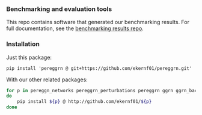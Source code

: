 ### Benchmarking and evaluation tools

This repo contains software that generated our benchmarking results. For full documentation, see the [benchmarking results repo](https://github.com/ekernf01/perturbation_benchmarking).

### Installation

Just this package:

`pip install 'pereggrn @ git+https://github.com/ekernf01/pereggrn.git'`

With our other related packages:

```bash
for p in pereggn_networks pereggrn_perturbations pereggrn ggrn ggrn_backend2 geneformer_embeddings
do
    pip install ${p} @ http://github.com/ekernf01/${p}
done
```
